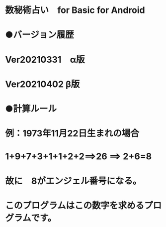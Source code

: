 # 数秘術占い　for Basic for Android 

# ●バージョン履歴
# Ver20210331　α版
# Ver20210402 β版

# ●計算ルール
# 例：1973年11月22日生まれの場合
# 1+9+7+3+1+1+2+2==>26 ==> 2+6=8
# 故に　8がエンジェル番号になる。

# このプログラムはこの数字を求めるプログラムです。






